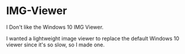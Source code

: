 # IMG-Viewer
I Don't like the Windows 10 IMG Viewer.

I wanted a lightweight image viewer to replace the default Windows 10 viewer since it's so slow, so I made one.
